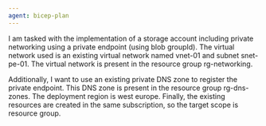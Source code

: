 ```yaml
---
agent: bicep-plan
---
```

I am tasked with the implementation of a storage account including private networking using a private endpoint (using blob groupId). The virtual network used is an existing virtual network named vnet-01 and subnet snet-pe-01. The virtual network is present in the resource group rg-networking.

Additionally, I want to use an existing private DNS zone to register the private endpoint. This DNS zone is present in the resource group rg-dns-zones. The deployment region is west europe. Finally, the existing resources are created in the same subscription, so the target scope is resource group.
